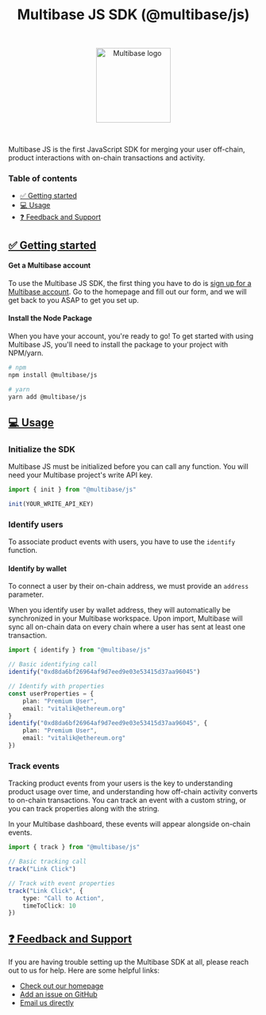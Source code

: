 
<h1 align="center">Multibase JS SDK (@multibase/js)</h1>

&nbsp;
&nbsp;
<p align="center">
<img src="https://cdn.multibase.co/shared/github/icon.png" alt="Multibase logo" width=150 />
</p>
&nbsp;
&nbsp;

Multibase JS is the first JavaScript SDK for merging your user off-chain, product interactions with on-chain transactions and activity.

### Table of contents
 - [✅ Getting started](#-getting-started)
 - [💻 Usage](#-usage)
 - [❓ Feedback and Support](#-feedback-and-support)

## [✅ Getting started](#-started)
#### Get a Multibase account
To use the Multibase JS SDK, the first thing you have to do is [sign up for a Multibase account](https://multibase.co?request=true). Go to the homepage and fill out our form, and we will get back to you ASAP to get you set up.
#### Install the Node Package
When you have your account, you're ready to go! To get started with using Multibase JS, you'll need to install the package to your project with NPM/yarn.

```sh
# npm
npm install @multibase/js

# yarn
yarn add @multibase/js
```

## [💻 Usage](#-usage)
### Initialize the SDK
Multibase JS must be initialized before you can call any function. You will need your Multibase project's write API key.
```ts
import { init } from "@multibase/js"

init(YOUR_WRITE_API_KEY)
```
### Identify users
To associate product events with users, you have to use the `identify` function.
#### Identify by wallet
To connect a user by their on-chain address, we must provide an `address` parameter.

When you identify user by wallet address, they will automatically be synchronized in your Multibase workspace. Upon import, Multibase will sync all on-chain data on every chain where a user has sent at least one transaction.
```ts
import { identify } from "@multibase/js"

// Basic identifying call
identify("0xd8da6bf26964af9d7eed9e03e53415d37aa96045")

// Identify with properties
const userProperties = {
    plan: "Premium User",
    email: "vitalik@ethereum.org"
}
identify("0xd8da6bf26964af9d7eed9e03e53415d37aa96045", {
    plan: "Premium User",
    email: "vitalik@ethereum.org"
})
```

### Track events
Tracking product events from your users is the key to understanding product usage over time, and understanding how off-chain activity converts to on-chain transactions. You can track an event with a custom string, or you can track properties along with the string.

In your Multibase dashboard, these events will appear alongside on-chain events.
```ts
import { track } from "@multibase/js"

// Basic tracking call
track("Link Click")

// Track with event properties
track("Link Click", {
    type: "Call to Action",
    timeToClick: 10
})
```

## [❓ Feedback and Support](#-support)
If you are having trouble setting up the Multibase SDK at all, please reach out to us for help. Here are some helpful links:

 - [Check out our homepage](https://www.multibase.co)
 - [Add an issue on GitHub](https://github.com/multibaseco/js/issues/new/choose)
 - [Email us directly](mailto:support@multibase.co)
